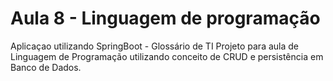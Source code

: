 # Aula 8 - Linguagem de programação
Aplicaçao utilizando SpringBoot - Glossário de TI
Projeto para aula de Linguagem de Programação utilizando conceito de CRUD e persistência em Banco de Dados.
